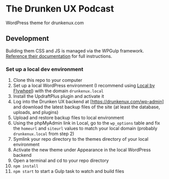 # The Drunken UX Podcast
WordPress theme for drunkenux.com

## Development
Building them CSS and JS is managed via the WPGulp framework. [Reference their documentation](https://github.com/ahmadawais/WPGulp/blob/master/readme.md) for full instructions.

### Set up a local dev environment

1. Clone this repo to your computer
2. Set up a local WordPress environment (I recommend using [Local by Flywheel](https://localwp.com)) with the domain `drunkenux.local`
3. Install the UpdraftPlus plugin and activate it
4. Log into the Drunken UX backend at [https://drunkenux.com/wp-admin] and download the latest backup files of the site (at least the database, uploads, and plugins)
5. Upload and restore backup files to local environment
6. Using the phpMyAdmin link in Local, go to the `wp_options` table and fix the `homeurl` and `siteurl` values to match your local domain (probably `drunkenux.local` from step 2)
7. Symlink your repo directory to the themes directory of your local environment
8. Activate the new theme under Appearance in the local WordPress backend
9. Open a terminal and cd to your repo directory
10. `npm install`
11. `npm start` to start a Gulp task to watch and build files